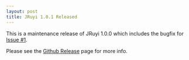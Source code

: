 ```yaml
---
layout: post
title: JRuyi 1.0.1 Released
---
```


This is a maintenance release of JRuyi 1.0.0 which includes the bugfix for [Issue #1](https://github.com/jruyi/jruyi/issues/1).

Please see the [Github Release](https://github.com/jruyi/jruyi/releases) page for more info.

